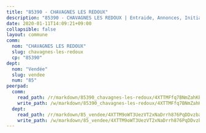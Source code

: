```yaml
---
title: "85390 - CHAVAGNES LES REDOUX"
description: "85390 - CHAVAGNES LES REDOUX | Entraide, Annonces, Initiatives"
date: 2020-01-11T14:09:21+09:00
collapsible: false
layout: commune
comm:
  nom: "CHAVAGNES LES REDOUX"
  slug: chavagnes-les-redoux
  cp: "85390"
dept:
  nom: "Vendée"
  slug: vendee
  num: "85"
peerpad:
  comm:
    read_path: /r/markdown/85390_chavagnes-les-redoux/4XTTMFfq7BNmZahKE8YGQ4mNShph5NFJm4rBEaoaic6v1UzPq
    write_path: /w/markdown/85390_chavagnes-les-redoux/4XTTMFfq7BNmZahKE8YGQ4mNShph5NFJm4rBEaoaic6v1UzPq-K3TgToJekEDQhLbJ9k2VkxpyJnCGW3UypXsRvfpQATZ1tW7LgbiBVbHh9Tj1PpQL7gQBMjsTwJEkLaXUBwqjGJW5ypQYzAf9jSGFVkxvz4ZZ4z6VVyKQUmfxafar9eFKVLvXJSnj
  dept:
    read_path: /r/markdown/85_vendee/4XTTM9oWT3UezVT2xNaDrrh876PqDDvzbaovSPP6P6ha63Ezk
    write_path: /w/markdown/85_vendee/4XTTM9oWT3UezVT2xNaDrrh876PqDDvzbaovSPP6P6ha63Ezk-K3TgTz4T2Ao5CxcmNgKRpi6DXEbSZWgvvZNdT7V4KiJycR1vvtGLxg5iYYYKajishdNzKNazAywn7vjwqtQs859ALiENaqFJQsULDwd4rYqVPy8n3JbNCeuPxinCnetCgcSuCcyv
---
```



